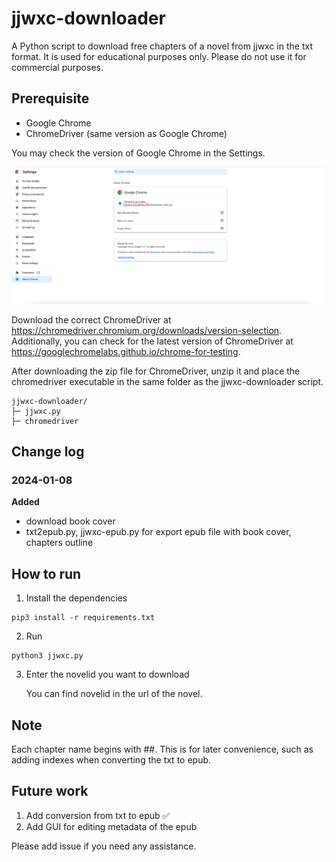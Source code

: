 # jjwxc-downloader
A Python script to download free chapters of a novel from jjwxc in the txt format. It is used for educational purposes only. Please do not use it for commercial purposes.

## Prerequisite
- Google Chrome
- ChromeDriver (same version as Google Chrome)

You may check the version of Google Chrome in the Settings.

![version_of_google_chrome](check-chrome-version.png)

Download the correct ChromeDriver at https://chromedriver.chromium.org/downloads/version-selection. Additionally, you can check for the latest version of ChromeDriver at https://googlechromelabs.github.io/chrome-for-testing.

After downloading the zip file for ChromeDriver, unzip it and place the chromedriver executable in the same folder as the jjwxc-downloader script.
```plaintext
jjwxc-downloader/
├─ jjwxc.py
├─ chromedriver
```

## Change log
### 2024-01-08 
**Added**
- download book cover
- txt2epub.py, jjwxc-epub.py for export epub file with book cover, chapters outline

## How to run
1. Install the dependencies
```plaintext
pip3 install -r requirements.txt
```
2. Run 
```plaintext
python3 jjwxc.py
```
3. Enter the novelid you want to download
   
   You can find novelid in the url of the novel. 

## Note
Each chapter name begins with ##. This is for later convenience, such as adding indexes when converting the txt to epub.


## Future work
1. Add conversion from txt to epub ✅
2. Add GUI for editing metadata of the epub

Please add issue if you need any assistance.
